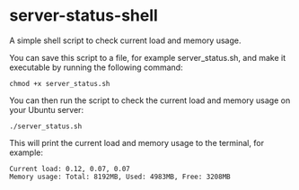 # server-status-shell
A simple shell script to check current load and memory usage.

You can save this script to a file, for example server_status.sh, and make it executable by running the following command:
```
chmod +x server_status.sh
```

You can then run the script to check the current load and memory usage on your Ubuntu server:
```
./server_status.sh
```

This will print the current load and memory usage to the terminal, for example:
```
Current load: 0.12, 0.07, 0.07
Memory usage: Total: 8192MB, Used: 4983MB, Free: 3208MB
```
